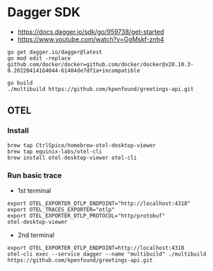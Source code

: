 # Dagger SDK

- https://docs.dagger.io/sdk/go/959738/get-started
- https://www.youtube.com/watch?v=GgMskf-znh4

```
go get dagger.io/dagger@latest
go mod edit -replace github.com/docker/docker=github.com/docker/docker@v20.10.3-0.20220414164044-61404de7df1a+incompatible
````


```
go build
./multibuild https://github.com/kpenfound/greetings-api.git
```


## OTEL

### Install

```
brew tap CtrlSpice/homebrew-otel-desktop-viewer
brew tap equinix-labs/otel-cli
brew install otel-desktop-viewer otel-cli
```

### Run basic trace

- 1st terminal

```
export OTEL_EXPORTER_OTLP_ENDPOINT="http://localhost:4318"
export OTEL_TRACES_EXPORTER="otlp"
export OTEL_EXPORTER_OTLP_PROTOCOL="http/protobuf"
otel-desktop-viewer
```

- 2nd terminal

```
export OTEL_EXPORTER_OTLP_ENDPOINT=http://localhost:4318
otel-cli exec --service dagger --name "multibuild" ./multibuild https://github.com/kpenfound/greetings-api.git
```
